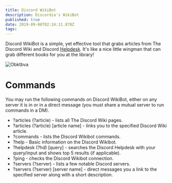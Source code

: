 ```yaml
---
title: Discord WikiBot
description: Discordia's WikiBot
published: true
date: 2019-09-06T02:24:11.878Z
tags: 
---
```


Discord WikiBot is a simple, yet effective tool that grabs articles from The Discord Wiki and Discord [Helpdesk](https://support.discordapp.com/hc/en-us). It's like a nice little wingman that can grab different books for you at the library! 

![Obktbva](https://raw.githubusercontent.com/DiscordiaWiki/wiki/master/uploads/wikibot/obktbva.png "Obktbva")
# Commands
You may run the following commands on Discord WikiBot, either on any server it is in or in a direct message (you must share a mutual server to run commands in a DM).

* ?articles (?article) - lists all The Discord Wiki pages.
* ?articles (?article) [article name] - links you to the specified Discord Wiki article. 
* ?commands - lists the Discord Wikibot commands.
* ?help - Basic information on the Discord Wikibot.
* ?helpdesk (?hd) [query] - searches the Discord Helpdesk with your query/input and shows top 5 results (if applicable). 
* ?ping - checks the Discord Wikibot connection.
* ?servers (?server) - lists a few notable Discord servers.
* ?servers (?server) [server name] - direct messages you a link to the specified server along with a short description.
